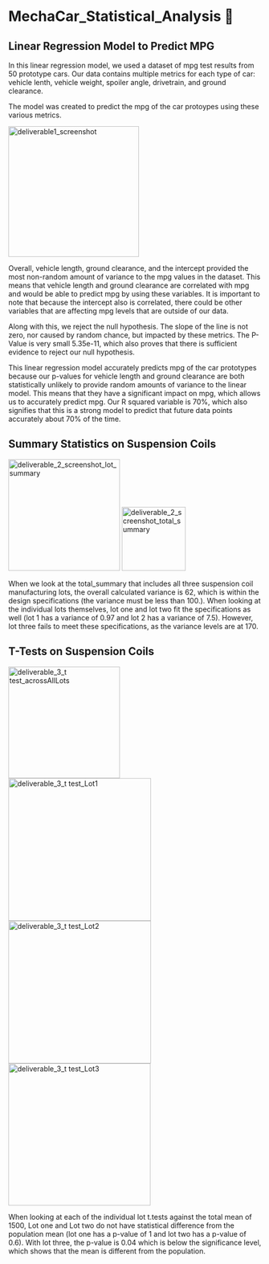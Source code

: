 # MechaCar_Statistical_Analysis :blue_car:

## Linear Regression Model to Predict MPG
In this linear regression model, we used a dataset of mpg test results from 50 prototype cars. Our data contains multiple metrics for each type of car: vehicle lenth, vehicle weight, spoiler angle, drivetrain, and ground clearance. 

The model was created to predict the mpg of the car protoypes using these various metrics. 

<img width="260" alt="deliverable1_screenshot" src="https://user-images.githubusercontent.com/67871338/97789671-b0325680-1b98-11eb-8cfd-49b660846acb.PNG">

Overall, vehicle length, ground clearance, and the intercept provided the most non-random amount of variance to the mpg values in the dataset. This means that vehicle length and ground clearance are correlated with mpg and would be able to predict mpg by using these variables. It is important to note that because the intercept also is correlated, there could be other variables that are affecting mpg levels that are outside of our data. 

Along with this, we reject the null hypothesis. The slope of the line is not zero, nor caused by random chance, but impacted by these metrics. The P-Value is very small 5.35e-11, which also proves that there is sufficient evidence to reject our null hypothesis. 

This linear regression model accurately predicts mpg of the car prototypes because our p-values for vehicle length and ground clearance are both statistically unlikely to provide random amounts of variance to the linear model. This means that they have a significant impact on mpg, which allows us to accurately predict mpg. Our R squared variable is 70%, which also signifies that this is a strong model to predict that future data points accurately about 70% of the time. 

## Summary Statistics on Suspension Coils 

<img width="222" alt="deliverable_2_screenshot_lot_summary" src="https://user-images.githubusercontent.com/67871338/97789673-b0325680-1b98-11eb-8a14-c4eff699446f.PNG">
<img width="127" alt="deliverable_2_screenshot_total_summary" src="https://user-images.githubusercontent.com/67871338/97789674-b0325680-1b98-11eb-8f71-06299fd24394.PNG">

When we look at the total_summary that includes all three suspension coil manufacturing lots, the overall calculated variance is 62, which is within the design specifications (the variance must be less than 100.). When looking at the individual lots themselves, lot one and lot two fit the specifications as well (lot 1 has a variance of 0.97 and lot 2 has a variance of 7.5). However, lot three fails to meet these specifications, as the variance levels are at 170. 

## T-Tests on Suspension Coils

<img width="222" alt="deliverable_3_t test_acrossAllLots" src="https://user-images.githubusercontent.com/67871338/97789667-af99c000-1b98-11eb-8ba4-6e534c29612b.PNG">
<img width="284" alt="deliverable_3_t test_Lot1" src="https://user-images.githubusercontent.com/67871338/97789668-af99c000-1b98-11eb-8c21-bfc239beeef4.PNG">
<img width="284" alt="deliverable_3_t test_Lot2" src="https://user-images.githubusercontent.com/67871338/97789669-af99c000-1b98-11eb-8cf5-dc3806e263a7.PNG">
<img width="283" alt="deliverable_3_t test_Lot3" src="https://user-images.githubusercontent.com/67871338/97789670-af99c000-1b98-11eb-8a0c-aeb851dd1cc6.PNG">

When looking at each of the individual lot t.tests against the total mean of 1500, Lot one and Lot two do not have statistical difference from the population mean (lot one has a p-value of 1 and lot two has a p-value of 0.6). With lot three, the p-value is 0.04 which is below the significance level, which shows that the mean is different from the population.  





